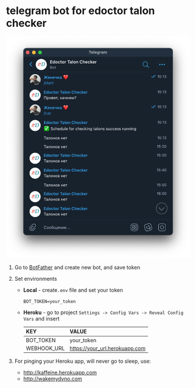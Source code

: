 # telegram bot for edoctor talon checker

![](./assets/screenshot.png)

1. Go to [BotFather](https://t.me/BotFather) and create new bot, and save token
2. Set environments

   - **Local** - create`.env` file and set your token
     ```env
     BOT_TOKEN=your_token
     ```
   - **Heroku** - go to project `Settings -> Config Vars -> Reveal Config Vars` and insert

     | KEY         | VALUE                          |
     | ----------- | ------------------------------ |
     | BOT_TOKEN   | your_token                     |
     | WEBHOOK_URL | https://your_url.herokuapp.com |

3. For pinging your Heroku app, will never go to sleep, use:
   - http://kaffeine.herokuapp.com
   - http://wakemydyno.com
